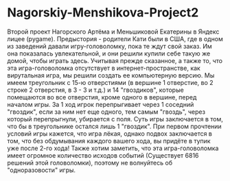 # Nagorskiy-Menshikova-Project2
Второй проект Нагорского Артёма и Меньшиковой Екатерины в Яндекс лицее (pygame).
Предыстория - родители Кати были в США, где в одном из заведений давали игру-головоломку, пока те ждут свой заказ. Им она показалась увлекательной, и они решили купили себе такую же домой, чтобы играть здесь. Учитывая прежде сказанное, а также то, что эта игра-головоломка отсутствует в интернет-пространстве, как вирутальная игра, мы решили создать ее компьютерную версию.
Мы имеем треугольник с 15-ю отверстиями (в вершине 1 отверстие, во 2 строке 2 отверстия, в 3 - 3 и т.д.) и 14 "гвоздиков", которые помещаются во все отверстия, кроме одного в вершине, перед началом игры. За 1 ход игрок перепрыгивает через 1 соседний "гвоздик", если за ним нет еще одного, тем самым "гвоздь", через который перепрыгнули, убирается с поля. Суть игры заключается в том, что бы в треугольнике остался лишь 1 "гвоздик". При первом прочтении условий игры кажется, что игра лёкая, однако подвох заключается в том, что без обдумывания каждого вашего хода, вы придёте в тупик уже после 2-го хода! Также хотим заметить, что эта игра-головоломка имеет огромное количество исходов событий (Существует 6816 решений этой головоломки), поэтому не волнуйтесь об "одноразовости" игры.
